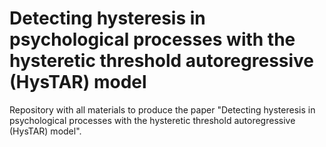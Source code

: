 # Detecting hysteresis in psychological processes with the hysteretic threshold autoregressive (HysTAR) model

Repository with all materials to produce the paper "Detecting hysteresis in psychological processes with the hysteretic threshold autoregressive (HysTAR) model".
